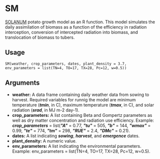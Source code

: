 SM
=====

[SOLANUM](https://doi.org/10.21223/P3/E71OS6) potato growth model as an R function. This model simulates the daily assimilation of biomass as a function of the efficiency in radiation interception, conversion of intercepted radiation into biomass, and translocation of biomass to tubers. 

Usage
-----
```{r eval=F}
SM(weather, crop_parameters, dates, plant_density = 3.7, env_parameters = list(TN=4, TO=17, TX=28, Pc=12, w=0.5))
```
Arguments
-----
- **weather:** A data frame containing daily weather data from sowing to harvest. Required variables for runnig the model are minimum temperature (__*tmin*__, in C), maximum temperature (__*tmax*__, in C), and solar radiation (__*srad*__, in MJ m-2 day-1).
- **crop_parameters:** A list containing Beta and Gompertz parameters as well as dry matter concentration and radiation use efficiency. Example: __*crop_parameters*__ = list(__*"A"*__ = 0.77, __*"tu"*__ = 505, __*"b"*__ = 144, __*"wmax"*__ = 0.99, __*"te"*__ = 774, __*"tm"*__ = 298, __*"RUE"*__ = 2.4, __*"DMc"*__ = 0.21).
- **dates:** A list indicating __*sowing*__, __*harvest*__, and __*emergence*__ dates.
- **plant_density:** A numeric value.
- **env_parameters:** A list indicating the environmental parameters. Example: env_parameters = list(TN=4, TO=17, TX=28, Pc=12, w=0.5).
